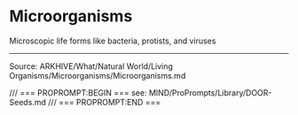 # Microorganisms

Microscopic life forms like bacteria, protists, and viruses

---
Source: ARKHIVE/What/Natural World/Living Organisms/Microorganisms/Microorganisms.md

/// === PROPROMPT:BEGIN ===
see: MIND/ProPrompts/Library/DOOR-Seeds.md
/// === PROPROMPT:END ===
